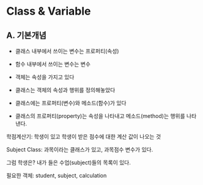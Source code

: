 # Class & Variable

## A. 기본개념

- 클래스 내부에서 쓰이는 변수는 프로퍼티(속성)
- 함수 내부에서 쓰이는 변수는 변수

- 객체는 속성을 가지고 있다
- 클래스는 객체의 속성과 행위를 정의해놓았다

- 클래스에는 프로퍼티(변수)와 메소드(함수)가 있다
- 클래스의 프로퍼티(property)는 속성을 나타내고 메소드(method)는 행위를 나타낸다. 


학점계산기: 학생이 있고 학생이 받은 점수에 대한 계산 값이 나오는 것

Subject Class: 과목이라는 클래스가 있고, 과목점수 변수가 있다.

그럼 학생은? 내가 들은 수업(subject)들의 목록이 있다.

필요한 객체: student, subject, calculation

